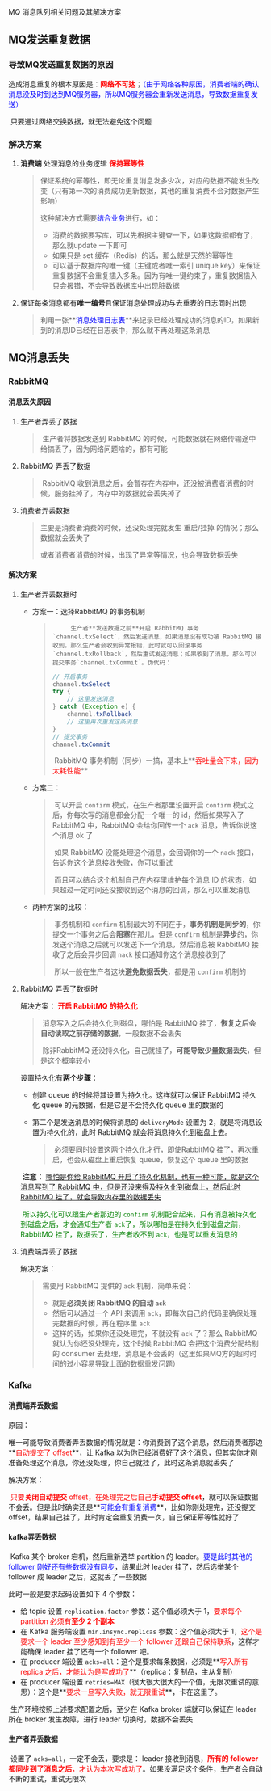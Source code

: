 MQ 消息队列相关问题及其解决方案



## MQ发送重复数据

### 导致MQ发送重复数据的原因

​		造成消息重复的根本原因是：<font color=red>**网络不可达**</font>；<font color=blue>（由于网络各种原因，消费者端的确认消息没及时到达到MQ服务器，所以MQ服务器会重新发送消息，导致数据重复发送）</font>

​		只要通过网络交换数据，就无法避免这个问题

### 解决方案

1. **消费端** 处理消息的业务逻辑 <font color=red>**保持幂等性**</font>

   > ​		保证系统的幂等性，即无论重复消息发多少次，对应的数据不能发生改变（只有第一次的消费成功更新数据，其他的重复消费不会对数据产生影响）
   >
   > 这种解决方式需要<font color=blue>结合业务</font>进行，如：
   >
   > - 消费的数据要写库，可以先根据主键查一下，如果这数据都有了，那么就update 一下即可
   > - 如果只是 set 缓存（Redis）的话，那么就是天然的幂等性
   > - 可以基于数据库的唯一键（主键或者唯一索引 unique key）来保证重复数据不会重复插入多条。因为有唯一键约束了，重复数据插入只会报错，不会导致数据库中出现脏数据

2. 保证每条消息都有**唯一编号**且保证消息处理成功与去重表的日志同时出现

   > ​		利用一张**<font color=blue>消息处理日志表</font>**来记录已经处理成功的消息的ID，如果新到的消息ID已经在日志表中，那么就不再处理这条消息



## MQ消息丢失

### RabbitMQ

#### 消息丢失原因

1. 生产者弄丢了数据

   > ​		生产者将数据发送到 RabbitMQ 的时候，可能数据就在网络传输途中给搞丢了，因为网络问题啥的，都有可能

2. RabbitMQ 弄丢了数据

   > ​		RabbitMQ 收到消息之后，会暂存在内存中，还没被消费者消费的时候，服务挂掉了，内存中的数据就会丢失掉了

3. 消费者弄丢数据

   > 主要是消费者消费的时候，还没处理完就发生 重启/挂掉 的情况；那么数据就会丢失了
   >
   > 或者消费者消费的时候，出现了异常等情况，也会导致数据丢失



#### 解决方案

1. 生产者弄丢数据时

   - 方案一：选择RabbitMQ 的事务机制

     >  		生产者**发送数据之前**开启 RabbitMQ 事务`channel.txSelect`，然后发送消息，如果消息没有成功被 RabbitMQ 接收到，那么生产者会收到异常报错，此时就可以回滚事务`channel.txRollback`，然后重试发送消息；如果收到了消息，那么可以提交事务`channel.txCommit`。伪代码：
     >
     > ```java
     > // 开启事务
     > channel.txSelect
     > try {
     >     // 这里发送消息
     > } catch (Exception e) {
     >     channel.txRollback
     >     // 这里再次重发这条消息
     > }
     > // 提交事务
     > channel.txCommit
     > ```
     >
     > ​		RabbitMQ 事务机制（同步）一搞，基本上**<font color=red>吞吐量会下来，因为太耗性能</font>**

   - 方案二：

     > ​		可以开启 `confirm` 模式，在生产者那里设置开启 `confirm` 模式之后，你每次写的消息都会分配一个唯一的 id，然后如果写入了 RabbitMQ 中，RabbitMQ 会给你回传一个 `ack` 消息，告诉你说这个消息 ok 了
     >
     > ​		如果 RabbitMQ 没能处理这个消息，会回调你的一个 `nack` 接口，告诉你这个消息接收失败，你可以重试
     >
     > ​		而且可以结合这个机制自己在内存里维护每个消息 ID 的状态，如果超过一定时间还没接收到这个消息的回调，那么可以重发消息

   - 两种方案的比较：

     > ​		事务机制和 `confirm` 机制最大的不同在于，**事务机制是同步的**，你提交一个事务之后会**阻塞**在那儿，但是 `confirm` 机制是**异步**的，你发送个消息之后就可以发送下一个消息，然后消息被 RabbitMQ 接收了之后会异步回调 `nack` 接口通知你这个消息接收到了
     >
     > ​		所以一般在生产者这块**避免数据丢失**，都是用 `confirm` 机制的

     

2. RabbitMQ 弄丢了数据时

   解决方案： **<font color=red>开启 RabbitMQ 的持久化</font>**

   > ​		消息写入之后会持久化到磁盘，哪怕是 RabbitMQ 挂了，**恢复之后会自动读取之前存储的数据**，一般数据不会丢失
   >
   > ​		除非RabbitMQ 还没持久化，自己就挂了，**可能导致少量数据丢失**，但是这个概率较小

   设置持久化有**两个步骤**：

   - 创建 queue 的时候将其设置为持久化。这样就可以保证 RabbitMQ 持久化 queue 的元数据，但是它是不会持久化 queue 里的数据的

   - 第二个是发送消息的时候将消息的 `deliveryMode` 设置为 2，就是将消息设置为持久化的，此时 RabbitMQ 就会将消息持久化到磁盘上去。

     > ​		必须要同时设置这两个持久化才行，即使RabbitMQ 挂了，再次重启，也会从磁盘上重启恢复 queue，恢复这个 queue 里的数据

   ​         **注意：** <u>哪怕是你给 RabbitMQ 开启了持久化机制，也有一种可能，就是这个消息写到了 RabbitMQ 中，但是还没来得及持久化到磁盘上，然后此时 RabbitMQ 挂了，就会导致内存里的数据丢失</u>

   ​		<font color=green>所以持久化可以跟生产者那边的 `confirm` 机制配合起来，只有消息被持久化到磁盘之后，才会通知生产者 `ack`了，所以哪怕是在持久化到磁盘之前，RabbitMQ 挂了，数据丢了，生产者收不到 `ack`，也是可以重发消息的</font>

   

3. 消费端弄丢了数据

   解决方案：

   > ​		需要用 RabbitMQ 提供的 `ack` 机制，简单来说：
   >
   > - 就是**必须关闭 RabbitMQ 的自动 `ack`**
   > - 然后可以通过一个 API 来调用 `ack`，即每次自己的代码里确保处理完数据的时候，再在程序里 `ack` 
   > - 这样的话，如果你还没处理完，不就没有 `ack` 了？那么 RabbitMQ 就认为你还没处理完，这个时候 RabbitMQ 会把这个消费分配给别的 consumer 去处理，消息是不会丢的（这里如果MQ方的超时时间的过小容易导致上面的数据重发问题）



### Kafka

#### 消费端弄丢数据

原因：

​		唯一可能导致消费者弄丢数据的情况就是：你消费到了这个消息，然后消费者那边**<font color=red>自动提交了 offset</font>**，让 Kafka 以为你已经消费好了这个消息，但其实你才刚准备处理这个消息，你还没处理，你自己就挂了，此时这条消息就丢失了

解决方案：

​		<font color=red>只要**关闭自动提交** offset，在处理完之后自己**手动提交 offset**</font>，就可以保证数据不会丢。但是此时确实还是**<font color=blue>可能会有重复消费</font>**，比如你刚处理完，还没提交 offset，结果自己挂了，此时肯定会重复消费一次，自己保证幂等性就好了



#### kafka弄丢数据

​		Kafka 某个 broker 宕机，然后重新选举 partition 的 leader。<font color=blue>要是此时其他的 follower 刚好还有些数据没有同步</font>，结果此时 leader 挂了，然后选举某个 follower 成 leader 之后，这就丢了一些数据



此时一般是要求起码设置如下 4 个参数：

- 给 topic 设置 `replication.factor` 参数：这个值必须大于 1，<font color=red>要求每个 partition 必须有**至少 2 个副本**</font>
- 在 Kafka 服务端设置 `min.insync.replicas` 参数：这个值必须大于 1，<font color=red>这个是要求一个 leader 至少感知到有至少一个 follower 还跟自己保持联系</font>，这样才能确保 leader 挂了还有一个 follower 吧。
- 在 producer 端设置 `acks=all`：这个是要求每条数据，必须是**<font color=red>写入所有 replica 之后，才能认为是写成功了</font>**（replica：复制品，主从复制）
- 在 producer 端设置 `retries=MAX`（很大很大很大的一个值，无限次重试的意思）：这个是**<font color=red>要求一旦写入失败，就无限重试</font>**，卡在这里了。

​		生产环境按照上述要求配置之后，至少在 Kafka broker 端就可以保证在 leader 所在 broker 发生故障，进行 leader 切换时，数据不会丢失



#### 生产者弄丢数据

​		设置了 `acks=all`，一定不会丢，要求是： leader 接收到消息，<font color=red>**所有的 follower 都同步到了消息之后**，才认为本次写成功了</font>。如果没满足这个条件，生产者会自动不断的重试，重试无限次